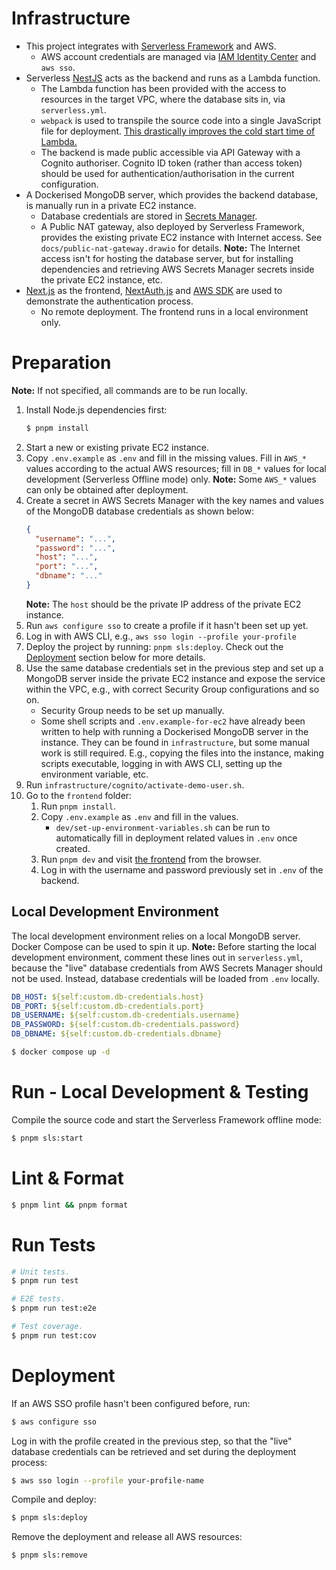 # Infrastructure

- This project integrates
  with [Serverless Framework](https://www.serverless.com) and AWS.
    - AWS account credentials are managed
      via [IAM Identity Center](https://aws.amazon.com/iam/identity-center) and
      `aws sso`.
- Serverless [NestJS](https://nestjs.com) acts as the backend and runs as a
  Lambda function.
    - The Lambda function has been provided with the access to resources in the
      target VPC, where the database sits in, via `serverless.yml`.
    - `webpack` is used to transpile the source code into a single JavaScript
      file for deployment. [This drastically improves the cold start time of
      Lambda.](https://docs.nestjs.com/faq/serverless#benchmarks)
    - The backend is made public accessible via API Gateway with a Cognito
      authoriser. Cognito ID token (rather than access token) should be used for
      authentication/authorisation in the current configuration.
- A Dockerised MongoDB server, which provides the backend database, is manually
  run in a private EC2 instance.
    - Database credentials are stored
      in [Secrets Manager](https://aws.amazon.com/secrets-manager/).
    - A Public NAT gateway, also deployed by Serverless Framework, provides the
      existing private EC2 instance with Internet access. See
      `docs/public-nat-gateway.drawio` for details.
      **Note:** The Internet access isn't for hosting the database server, but
      for installing dependencies and retrieving AWS Secrets Manager secrets
      inside the private EC2 instance, etc.
- [Next.js](https://nextjs.org) as the frontend,
  [NextAuth.js](https://next-auth.js.org)
  and [AWS SDK](https://docs.aws.amazon.com/AWSJavaScriptSDK/v3/latest/client/cognito-identity-provider/command/InitiateAuthCommand/)
  are used to demonstrate the authentication process.
    - No remote deployment. The frontend runs in a local environment only.

# Preparation

**Note:** If not specified, all commands are to be run locally.

1. Install Node.js dependencies first:
   ```bash
   $ pnpm install
   ```
2. Start a new or existing private EC2 instance.
3. Copy `.env.example` as `.env` and fill in the missing values. Fill in `AWS_*`
   values according to the actual AWS resources; fill in `DB_*` values for local
   development (Serverless Offline mode) only.
   **Note:** Some `AWS_*` values can only be obtained after deployment.
4. Create a secret in AWS Secrets Manager with the key names and values of the
   MongoDB database credentials as shown below:
   ```json
   {
     "username": "...",
     "password": "...",
     "host": "...",
     "port": "...",
     "dbname": "..."
   }
   ```
   **Note:** The `host` should be the private IP address of the private EC2
   instance.
5. Run `aws configure sso` to create a profile if it hasn't been set up yet.
6. Log in with AWS CLI, e.g., `aws sso login --profile your-profile`
7. Deploy the project by running: `pnpm sls:deploy`.
   Check out the [Deployment](#deployment) section below for more details.
8. Use the same database credentials set in the previous step and set up a
   MongoDB server inside the private EC2 instance and expose the service within
   the VPC, e.g., with correct Security Group configurations and so on.
    - Security Group needs to be set up manually.
    - Some shell scripts and `.env.example-for-ec2` have already been written to
      help with running a Dockerised MongoDB server in the instance. They can be
      found in `infrastructure`, but some manual work is still required.
      E.g., copying the files into the instance, making scripts executable,
      logging in with AWS CLI, setting up the environment variable, etc.
9. Run `infrastructure/cognito/activate-demo-user.sh`.
10. Go to the `frontend` folder:
    1. Run `pnpm install`.
    2. Copy `.env.example` as `.env` and fill in the values.
        - `dev/set-up-environment-variables.sh` can be run to
          automatically fill in deployment related values in `.env` once
          created.
    3. Run `pnpm dev` and visit [the frontend](http://localhost:4000) from the
       browser.
    4. Log in with the username and password previously set in `.env` of the
       backend.

## Local Development Environment

The local development environment relies on a local MongoDB server. Docker
Compose can be used to spin it up.
**Note:** Before starting the local development environment, comment these lines
out in `serverless.yml`, because the "live" database credentials from AWS
Secrets Manager should not be used. Instead, database credentials will be loaded
from `.env` locally.

```yaml
DB_HOST: ${self:custom.db-credentials.host}
DB_PORT: ${self:custom.db-credentials.port}
DB_USERNAME: ${self:custom.db-credentials.username}
DB_PASSWORD: ${self:custom.db-credentials.password}
DB_DBNAME: ${self:custom.db-credentials.dbname}
```

```bash
$ docker compose up -d
```

# Run - Local Development & Testing

Compile the source code and start the Serverless Framework offline mode:

```bash
$ pnpm sls:start
```

# Lint & Format

```bash
$ pnpm lint && pnpm format
```

# Run Tests

```bash
# Unit tests.
$ pnpm run test
```

```bash
# E2E tests.
$ pnpm run test:e2e
```

```bash
# Test coverage.
$ pnpm run test:cov
```

# Deployment

If an AWS SSO profile hasn't been configured before, run:

```bash
$ aws configure sso
```

Log in with the profile created in the previous step, so that the "live"
database credentials can be retrieved and set during the deployment process:

```bash
$ aws sso login --profile your-profile-name
```

Compile and deploy:

```bash
$ pnpm sls:deploy
```

Remove the deployment and release all AWS resources:

```bash
$ pnpm sls:remove
```
